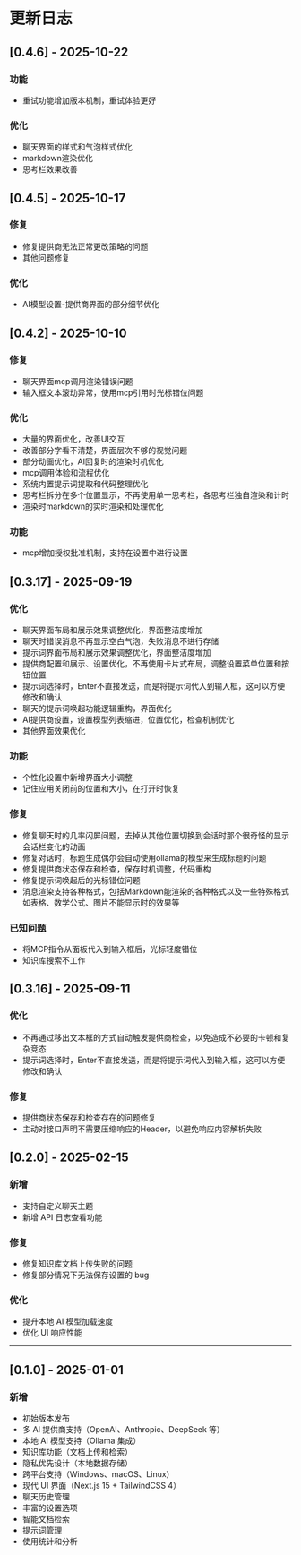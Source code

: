 # 更新日志



## [0.4.6] - 2025-10-22
### 功能
- 重试功能增加版本机制，重试体验更好

### 优化
- 聊天界面的样式和气泡样式优化
- markdown渲染优化
- 思考栏效果改善


## [0.4.5] - 2025-10-17
### 修复
- 修复提供商无法正常更改策略的问题
- 其他问题修复

### 优化
- AI模型设置-提供商界面的部分细节优化


## [0.4.2] - 2025-10-10

### 修复
- 聊天界面mcp调用渲染错误问题
- 输入框文本滚动异常，使用mcp引用时光标错位问题

### 优化
- 大量的界面优化，改善UI交互
- 改善部分字看不清楚，界面层次不够的视觉问题
- 部分动画优化，AI回复时的渲染时机优化
- mcp调用体验和流程优化
- 系统内置提示词提取和代码整理优化
- 思考栏拆分在多个位置显示，不再使用单一思考栏，各思考栏独自渲染和计时
- 渲染时markdown的实时渲染和处理优化


### 功能
- mcp增加授权批准机制，支持在设置中进行设置


## [0.3.17] - 2025-09-19

### 优化
- 聊天界面布局和展示效果调整优化，界面整洁度增加
- 聊天时错误消息不再显示空白气泡，失败消息不进行存储
- 提示词界面布局和展示效果调整优化，界面整洁度增加
- 提供商配置和展示、设置优化，不再使用卡片式布局，调整设置菜单位置和按钮位置
- 提示词选择时，Enter不直接发送，而是将提示词代入到输入框，这可以方便修改和确认
- 聊天的提示词唤起功能逻辑重构，界面优化
- AI提供商设置，设置模型列表缩进，位置优化，检查机制优化
- 其他界面效果优化

### 功能
- 个性化设置中新增界面大小调整
- 记住应用关闭前的位置和大小，在打开时恢复

### 修复
- 修复聊天时的几率闪屏问题，去掉从其他位置切换到会话时那个很奇怪的显示会话栏变化的动画
- 修复对话时，标题生成偶尔会自动使用ollama的模型来生成标题的问题
- 修复提供商状态保存和检查，保存时机调整，代码重构
- 修复提示词唤起后的光标错位问题
- 消息渲染支持各种格式，包括Markdown能渲染的各种格式以及一些特殊格式如表格、数学公式、图片不能显示时的效果等


### 已知问题
- 将MCP指令从面板代入到输入框后，光标轻度错位
- 知识库搜索不工作


## [0.3.16] - 2025-09-11

### 优化
- 不再通过移出文本框的方式自动触发提供商检查，以免造成不必要的卡顿和复杂竞态
- 提示词选择时，Enter不直接发送，而是将提示词代入到输入框，这可以方便修改和确认


### 修复
- 提供商状态保存和检查存在的问题修复
- 主动对接口声明不需要压缩响应的Header，以避免响应内容解析失败


## [0.2.0] - 2025-02-15

### 新增
- 支持自定义聊天主题
- 新增 API 日志查看功能

### 修复
- 修复知识库文档上传失败的问题
- 修复部分情况下无法保存设置的 bug

### 优化
- 提升本地 AI 模型加载速度
- 优化 UI 响应性能

---

## [0.1.0] - 2025-01-01

### 新增
- 初始版本发布
- 多 AI 提供商支持（OpenAI、Anthropic、DeepSeek 等）
- 本地 AI 模型支持（Ollama 集成）
- 知识库功能（文档上传和检索）
- 隐私优先设计（本地数据存储）
- 跨平台支持（Windows、macOS、Linux）
- 现代 UI 界面（Next.js 15 + TailwindCSS 4）
- 聊天历史管理
- 丰富的设置选项
- 智能文档检索
- 提示词管理
- 使用统计和分析